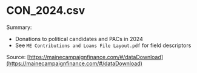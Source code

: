 
# CON_2024.csv
Summary:
- Donations to political candidates and PACs in 2024
- See `ME Contributions and Loans File Layout.pdf` for field descriptors

Source: [https://mainecampaignfinance.com/#/dataDownload](https://mainecampaignfinance.com/#/dataDownload)